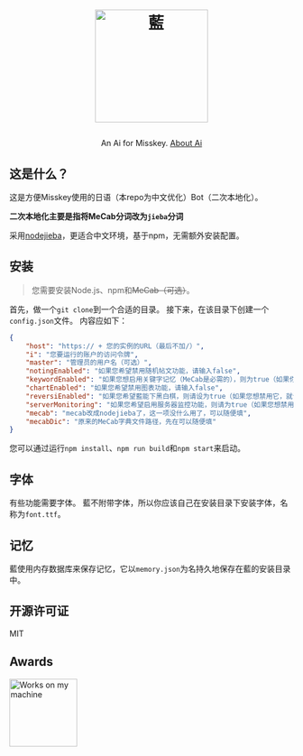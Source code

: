 <h1><p align="center"><img src="./ai.svg" alt="藍" height="200"></p></h1>
<p align="center">An Ai for Misskey. <a href="使用教程.md">About Ai</a></p>

## 这是什么？
这是方便Misskey使用的日语（本repo为中文优化）Bot（二次本地化）。

**二次本地化主要是指将MeCab分词改为`jieba`分词**

采用[nodejieba](https://github.com/yanyiwu/nodejieba)，更适合中文环境，基于npm，无需额外安装配置。

## 安装
> 您需要安装Node.js、npm和~~MeCab（可选）~~。

首先，做一个`git clone`到一个合适的目录。
接下来，在该目录下创建一个`config.json`文件。 内容应如下：
``` json
{
	"host": "https:// + 您的实例的URL（最后不加/）",
	"i": "您要运行的账户的访问令牌",
	"master": "管理员的用户名（可选）",
	"notingEnabled": "如果您希望禁用随机帖文功能，请输入false",
	"keywordEnabled": "如果您想启用关键字记忆（MeCab是必需的），则为true（如果你想禁用它，则为false）",
	"chartEnabled": "如果您希望禁用图表功能，请输入false",
	"reversiEnabled": "如果您希望藍能下黑白棋，则请设为true（如果您想禁用它，就请设为false）",
	"serverMonitoring": "如果您希望启用服务器监控功能，则请为true（如果您想禁用它，就请设为false）",
	"mecab": "mecab改成nodejieba了，这一项没什么用了，可以随便填",
	"mecabDic": "原来的MeCab字典文件路径，先在可以随便填"
}
```
您可以通过运行`npm install`、`npm run build`和`npm start`来启动。

## 字体
有些功能需要字体。 藍不附带字体，所以你应该自己在安装目录下安装字体，名称为`font.ttf`。

## 记忆
藍使用内存数据库来保存记忆，它以`memory.json`为名持久地保存在藍的安装目录中。

## 开源许可证
MIT

## Awards
<img src="./WorksOnMyMachine.png" alt="Works on my machine" height="120">
